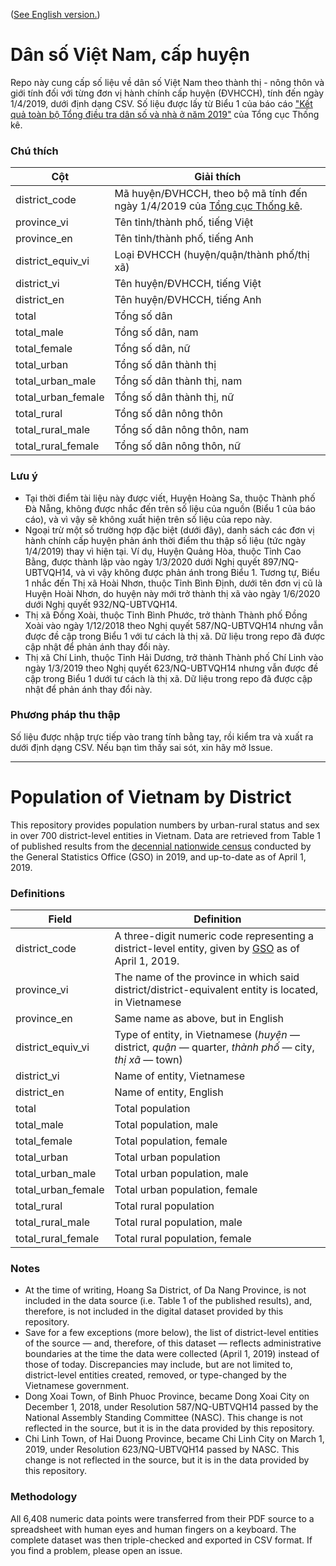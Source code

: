 ([See English version.](#population-of-vietnam-by-district))

# Dân số Việt Nam, cấp huyện
Repo này cung cấp số liệu về dân số Việt Nam theo thành thị - nông thôn và giới tính đối với từng đơn vị hành chính cấp huyện (ĐVHCCH), tính đến ngày 1/4/2019, dưới định dạng CSV. Số liệu được lấy từ Biểu 1 của báo cáo ["Kết quả toàn bộ Tổng điều tra dân số và nhà ở năm 2019"](http://tongdieutradanso.vn/uploads/data/6/files/files/Ket%20qua%20toan%20bo%20Tong%20dieu%20tra%20dan%20so%20va%20nha%20o%202019_ca%20bia_compressed.pdf) của Tổng cục Thống kê. 

### Chú thích
Cột | Giải thích
--- | ---
district_code | Mã huyện/ĐVHCCH, theo bộ mã tính đến ngày 1/4/2019 của [Tổng cục Thống kê](https://www.gso.gov.vn/phuong-phap-thong-ke/danh-muc/don-vi-hanh-chinh/).
province_vi | Tên tỉnh/thành phố, tiếng Việt
province_en | Tên tỉnh/thành phố, tiếng Anh
district_equiv_vi | Loại ĐVHCCH (huyện/quận/thành phố/thị xã)
district_vi | Tên huyện/ĐVHCCH, tiếng Việt
district_en | Tên huyện/ĐVHCCH, tiếng Anh
total | Tổng số dân
total_male | Tổng số dân, nam
total_female | Tổng số dân, nữ
total_urban | Tổng số dân thành thị
total_urban_male | Tổng số dân thành thị, nam
total_urban_female | Tổng số dân thành thị, nữ
total_rural | Tổng số dân nông thôn
total_rural_male | Tổng số dân nông thôn, nam
total_rural_female | Tổng số dân nông thôn, nữ

### Lưu ý
- Tại thời điểm tài liệu này được viết, Huyện Hoàng Sa, thuộc Thành phố Đà Nẵng, không được nhắc đến trên số liệu của nguồn (Biểu 1 của báo cáo), và vì vậy sẽ không xuất hiện trên số liệu của repo này.
- Ngoại trừ một số trường hợp đặc biệt (dưới đây), danh sách các đơn vị hành chính cấp huyện phản ánh thời điểm thu thập số liệu (tức ngày 1/4/2019) thay vì hiện tại. Ví dụ, Huyện Quảng Hòa, thuộc Tỉnh Cao Bằng, được thành lập vào ngày 1/3/2020 dưới Nghị quyết 897/NQ-UBTVQH14, và vì vậy không được phản ánh trong Biểu 1. Tương tự, Biểu 1 nhắc đến Thị xã Hoài Nhơn, thuộc Tỉnh Bình Định, dưới tên đơn vị cũ là Huyện Hoài Nhơn, do huyện này mới trở thành thị xã vào ngày 1/6/2020 dưới Nghị quyết 932/NQ-UBTVQH14. 
- Thị xã Đồng Xoài, thuộc Tỉnh Bình Phước, trở thành Thành phố Đồng Xoài vào ngày 1/12/2018 theo Nghị quyết 587/NQ-UBTVQH14 nhưng vẫn được đề cập trong Biểu 1 với tư cách là thị xã. Dữ liệu trong repo đã được cập nhật để phản ánh thay đổi này.
- Thị xã Chí Linh, thuộc Tỉnh Hải Dương, trở thành Thành phố Chí Linh vào ngày 1/3/2019 theo Nghị quyết 623/NQ-UBTVQH14 nhưng vẫn được đề cập trong Biểu 1 dưới tư cách là thị xã. Dữ liệu trong repo đã được cập nhật để phản ánh thay đổi này.

### Phương pháp thu thập
Số liệu được nhập trực tiếp vào trang tính bằng tay, rồi kiểm tra và xuất ra dưới định dạng CSV. Nếu bạn tìm thấy sai sót, xin hãy mở Issue.

___

# Population of Vietnam by District
This repository provides population numbers by urban-rural status and sex in over 700 district-level entities in Vietnam. Data are retrieved from Table 1 of published results from the [decennial nationwide census](http://tongdieutradanso.vn/uploads/data/6/files/files/Ket%20qua%20toan%20bo%20Tong%20dieu%20tra%20dan%20so%20va%20nha%20o%202019_ca%20bia_compressed.pdf) conducted by the General Statistics Office (GSO) in 2019, and up-to-date as of April 1, 2019.

### Definitions
Field | Definition
--- | ---
district_code | A three-digit numeric code representing a district-level entity, given by [GSO](https://www.gso.gov.vn/phuong-phap-thong-ke/danh-muc/don-vi-hanh-chinh/) as of April 1, 2019.
province_vi | The name of the province in which said district/district-equivalent entity is located, in Vietnamese
province_en | Same name as above, but in English
district_equiv_vi | Type of entity, in Vietnamese (*huyện* — district, *quận* — quarter, *thành phố* — city, *thị xã* — town)
district_vi | Name of entity, Vietnamese
district_en | Name of entity, English
total | Total population
total_male | Total population, male
total_female | Total population, female
total_urban | Total urban population
total_urban_male | Total urban population, male
total_urban_female | Total urban population, female
total_rural | Total rural population
total_rural_male | Total rural population, male
total_rural_female | Total rural population, female

### Notes
- At the time of writing, Hoang Sa District, of Da Nang Province, is not included in the data source (i.e. Table 1 of the published results), and, therefore, is not included in the digital dataset provided by this repository.
- Save for a few exceptions (more below), the list of district-level entities of the source — and, therefore, of this dataset — reflects administrative boundaries at the time the data were collected (April 1, 2019) instead of those of today. Discrepancies may include, but are not limited to, district-level entities created, removed, or type-changed by the Vietnamese government.
- Dong Xoai Town, of Binh Phuoc Province, became Dong Xoai City on December 1, 2018, under Resolution 587/NQ-UBTVQH14 passed by the National Assembly Standing Committee (NASC). This change is not reflected in the source, but it is in the data provided by this repository.
- Chi Linh Town, of Hai Duong Province, became Chi Linh City on March 1, 2019, under Resolution 623/NQ-UBTVQH14 passed by NASC. This change is not reflected in the source, but it is in the data provided by this repository.

### Methodology
All 6,408 numeric data points were transferred from their PDF source to a spreadsheet with human eyes and human fingers on a keyboard. The complete dataset was then triple-checked and exported in CSV format. If you find a problem, please open an issue.
